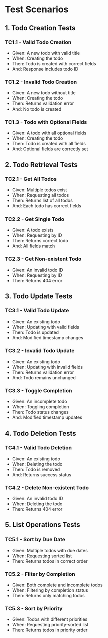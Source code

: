 # Test Scenarios

## 1. Todo Creation Tests

### TC1.1 - Valid Todo Creation
- Given: A new todo with valid title
- When: Creating the todo
- Then: Todo is created with correct fields
- And: Response includes todo ID

### TC1.2 - Invalid Todo Creation
- Given: A new todo without title
- When: Creating the todo
- Then: Returns validation error
- And: No todo is created

### TC1.3 - Todo with Optional Fields
- Given: A todo with all optional fields
- When: Creating the todo
- Then: Todo is created with all fields
- And: Optional fields are correctly set

## 2. Todo Retrieval Tests

### TC2.1 - Get All Todos
- Given: Multiple todos exist
- When: Requesting all todos
- Then: Returns list of all todos
- And: Each todo has correct fields

### TC2.2 - Get Single Todo
- Given: A todo exists
- When: Requesting by ID
- Then: Returns correct todo
- And: All fields match

### TC2.3 - Get Non-existent Todo
- Given: An invalid todo ID
- When: Requesting by ID
- Then: Returns 404 error

## 3. Todo Update Tests

### TC3.1 - Valid Todo Update
- Given: An existing todo
- When: Updating with valid fields
- Then: Todo is updated
- And: Modified timestamp changes

### TC3.2 - Invalid Todo Update
- Given: An existing todo
- When: Updating with invalid fields
- Then: Returns validation error
- And: Todo remains unchanged

### TC3.3 - Toggle Completion
- Given: An incomplete todo
- When: Toggling completion
- Then: Todo status changes
- And: Modified timestamp updates

## 4. Todo Deletion Tests

### TC4.1 - Valid Todo Deletion
- Given: An existing todo
- When: Deleting the todo
- Then: Todo is removed
- And: Returns success status

### TC4.2 - Delete Non-existent Todo
- Given: An invalid todo ID
- When: Deleting the todo
- Then: Returns 404 error

## 5. List Operations Tests

### TC5.1 - Sort by Due Date
- Given: Multiple todos with due dates
- When: Requesting sorted list
- Then: Returns todos in correct order

### TC5.2 - Filter by Completion
- Given: Both complete and incomplete todos
- When: Filtering by completion status
- Then: Returns only matching todos

### TC5.3 - Sort by Priority
- Given: Todos with different priorities
- When: Requesting priority-sorted list
- Then: Returns todos in priority order
